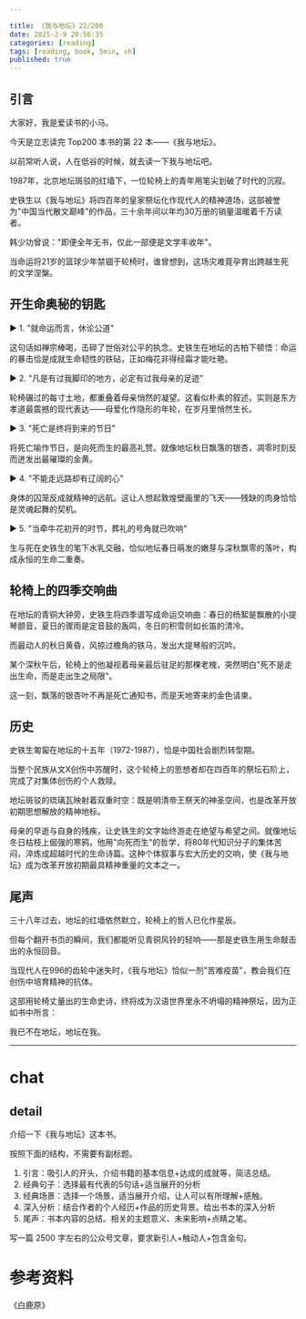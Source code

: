 ```yaml
---

title: 《我与地坛》22/200
date: 2025-2-9 20:56:35 
categories: [reading]
tags: [reading, book, 5min, sh]
published: true
---
```



## 引言  

大家好，我是爱读书的小马。

今天是立志读完 Top200 本书的第 22 本——《我与地坛》。

以前常听人说，人在低谷的时候，就去读一下我与地坛吧。
  
1987年，北京地坛斑驳的红墙下，一位轮椅上的青年用笔尖划破了时代的沉寂。

史铁生以《我与地坛》将四百年的皇家祭坛化作现代人的精神道场，这部被誉为"中国当代散文巅峰"的作品，三十余年间以年均30万册的销量温暖着千万读者。

韩少功曾说："即便全年无书，仅此一部便是文学丰收年"。

当命运将21岁的篮球少年禁锢于轮椅时，谁曾想到，这场灾难竟孕育出跨越生死的文学涅槃。  

## 开生命奥秘的钥匙

▶ 1. "就命运而言，休论公道"  

这句话如禅宗棒喝，击碎了世俗对公平的执念。史铁生在地坛的古柏下顿悟：命运的暴击恰是成就生命韧性的铁砧，正如梅花非得经霜才能吐艳。  

▶ 2. "凡是有过我脚印的地方，必定有过我母亲的足迹"  

轮椅碾过的每寸土地，都重叠着母亲悄然的凝望。这看似朴素的叙述，实则是东方孝道最震撼的现代表达——母爱化作隐形的年轮，在岁月里悄然生长。  

▶ 3. "死亡是终将到来的节日"  

将死亡喻作节日，是向死而生的最高礼赞。就像地坛秋日飘落的银杏，凋零时刻反而迸发出最璀璨的金黄。  

▶ 4. "不能走远路却有辽阔的心"  

身体的囚笼反成就精神的远航。这让人想起敦煌壁画里的飞天——残缺的肉身恰恰是灵魂起舞的契机。  

▶ 5. "当牵牛花初开的时节，葬礼的号角就已吹响"  

生与死在史铁生的笔下水乳交融，恰似地坛春日萌发的嫩芽与深秋飘零的落叶，构成永恒的生命二重奏。  

## 轮椅上的四季交响曲  

在地坛的青铜大钟旁，史铁生将四季谱写成命运交响曲：春日的杨絮是飘散的小提琴颤音，夏日的骤雨是定音鼓的轰鸣，冬日的积雪则如长笛的清冷。

而最动人的秋日黄昏，风掠过檐角的铁马，发出大提琴般的沉吟。

某个深秋午后，轮椅上的他凝视着母亲最后驻足的那棵老槐，突然明白"死不是走出生命，而是走出生之局限"。

这一刻，飘落的银杏叶不再是死亡通知书，而是天地寄来的金色请柬。  

## 历史

史铁生匍匐在地坛的十五年（1972-1987），恰是中国社会剧烈转型期。

当整个民族从文X创伤中苏醒时，这个轮椅上的思想者却在四百年的祭坛石阶上，完成了对集体创伤的个人救赎。

地坛斑驳的琉璃瓦映射着双重时空：既是明清帝王祭天的神圣空间，也是改革开放初期思想解放的精神地标。  

母亲的早逝与自身的残疾，让史铁生的文字始终游走在绝望与希望之间。就像地坛冬日枯枝上倔强的寒鸦，他用"向死而生"的哲学，将80年代知识分子的集体苦闷，淬炼成超越时代的生命诗篇。这种个体叙事与宏大历史的交响，使《我与地坛》成为改革开放初期最具精神重量的文本之一。  

## 尾声

三十八年过去，地坛的红墙依然默立，轮椅上的哲人已化作星辰。

但每个翻开书页的瞬间，我们都能听见青铜风铃的轻响——那是史铁生用生命敲击出的永恒回音。

当现代人在996的齿轮中迷失时，《我与地坛》恰似一剂"苦难疫苗"，教会我们在创伤中培育精神的抗体。

这部用轮椅丈量出的生命史诗，终将成为汉语世界里永不坍塌的精神祭坛，因为正如书中所言：

我已不在地坛，地坛在我。



---------------------------------------------------------------------------------------------------------------- 


# chat

## detail

介绍一下《我与地坛》这本书。

按照下面的结构，不需要有副标题。

1. 引言：吸引人的开头，介绍书籍的基本信息+达成的成就等，简洁总结。
2. 经典句子：选择最有代表的5句话+适当展开的分析
3. 经典场景：选择一个场景，适当展开介绍，让人可以有所理解+感触。
4. 深入分析：结合作者的个人经历+作品的历史背景。给出书本的深入分析
5. 尾声：书本内容的总结。相关的主题意义、未来影响+点睛之笔。

写一篇 2500 字左右的公众号文章，要求新引人+触动人+包含金句。


# 参考资料

 《白鹿原》

